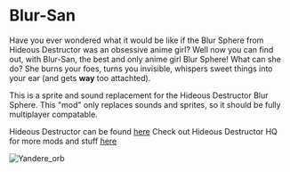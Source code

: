 # Blur-San
Have you ever wondered what it would be like if the Blur Sphere from Hideous Destructor was an obsessive anime girl? Well now you can find out, with Blur-San, the best and only anime girl Blur Sphere!
What can she do? She burns your foes, turns you invisible, whispers sweet things into your ear (and gets **way** too attachted). 

This is a sprite and sound replacement for the Hideous Destructor Blur Sphere.
This "mod" only replaces sounds and sprites, so it should be fully multiplayer compatable.

Hideous Destructor can be found [here](https://codeberg.org/mc776/HideousDestructor)
Check out Hideous Destructor HQ for more mods and stuff [here](https://accensi.gitlab.io/hdportal/index.html)

![Yandere_orb](https://user-images.githubusercontent.com/83889223/117590003-07d6ef00-b0f3-11eb-99d8-41a7c62834d3.jpg)